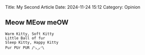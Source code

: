Title: My Second Article
Date: 2024-11-24 15:12
Category: Opinion

## Meow MEow meOW

```
Warm Kitty, Soft Kitty
Little Ball of fur
Sleep Kitty, Happy Kitty 
Pur PUr PUR /ᐠ｡ꞈ｡ᐟ\
```

